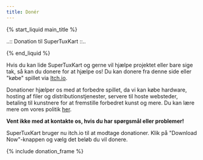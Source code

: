 ```yaml
---
title: Donér
---
```

{% start_liquid main_title %}

..:: Donation til SuperTuxKart ::..

{% end_liquid %}

Hvis du kan lide SuperTuxKart og gerne vil hjælpe projektet eller bare sige tak, så kan du donere for at hjælpe os! Du kan donere fra denne side eller "købe" spillet via [Itch.io](https://supertuxkart.itch.io/supertuxkart).

Donationer hjælper os med at forbedre spillet, da vi kan købe hardware, hosting af filer og distributionstjenester, servere til hoste websteder, betaling til kunstnere for at fremstille forbedret kunst og mere. Du kan lære mere om vores politik [her](Donation_Policy).

**Vent ikke med at kontakte os, hvis du har spørgsmål eller problemer!**

SuperTuxKart bruger nu itch.io til at modtage donationer. Klik på "Download Now"-knappen og vælg det beløb du vil donere.

{% include donation_frame %}
